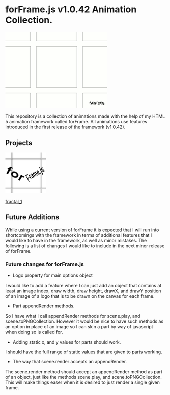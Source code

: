 # forFrame.js v1.0.42 Animation Collection.

![logo](https://raw.githubusercontent.com/stintosestudios/forFrame_collection_1_0_42/master/projects/logo/gifs/gif_1_320.gif)

This repository is a collection of animations made with the help of my HTML 5 animation framework called forFrame. All animations use features introduced in the first release of the framework (v1.0.42).

## Projects

<a href="https://github.com/stintosestudios/forFrame_collection_1_0_42/tree/master/projects/logo">

<img src="https://raw.githubusercontent.com/stintosestudios/forFrame_collection_1_0_42/master/projects/logo/thum_128.png">
</a>

[fractal_1](https://github.com/stintosestudios/forFrame_collection_1_0_42/tree/master/projects/fractal_1)

## Future Additions

While using a current version of forFrame it is expected that I will run into shortcomings with the framework in terms of additional features that I would like to have in the framework, as well as minor mistakes. The following is a list of changes I would like to include in the next minor release of forFrame.

### Future changes for forFrame.js

* Logo property for main options object

I would like to add a feature where I can just add an object that contains at least an image index, draw width, draw height, drawX, and drawY position of an image of a logo that is to be drawn on the canvas for each frame.

* Part appendRender methods.

So I have what I call appendRender methods for scene.play, and scene.toPNGCollection. However it would be nice to have such methods as an option in place of an image so I can skin a part by way of javascript when doing so is called for.

* Adding static x, and y values for parts should work.

I should have the full range of static values that are given to parts working.

* The way that scene.render accepts an appendRender.

The scene.render method should accept an appendRender method as part of an object, just like the methods scene.play, and scene.toPNGCollection. This will make things easer when it is desired to just render a single given frame.